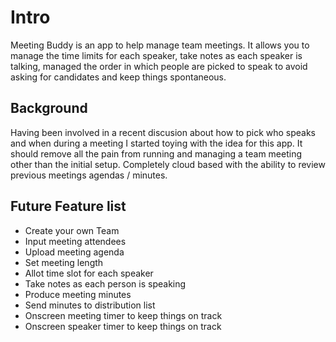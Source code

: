 # Intro

Meeting Buddy is an app to help manage team meetings. It allows you to manage the time limits for each speaker, take notes as each speaker is talking, managed the order in which people are picked to speak to avoid asking for candidates and keep things spontaneous.

## Background

Having been involved in a recent discusion about how to pick who speaks and when during a meeting I started toying with the idea for this app. It should remove all the pain from running and managing a team meeting other than the initial setup. Completely cloud based with the ability to review previous meetings agendas / minutes.

## Future Feature list

- Create your own Team
- Input meeting attendees
- Upload meeting agenda
- Set meeting length
- Allot time slot for each speaker
- Take notes as each person is speaking
- Produce meeting minutes
- Send minutes to distribution list
- Onscreen meeting timer to keep things on track
- Onscreen speaker timer to keep things on track

